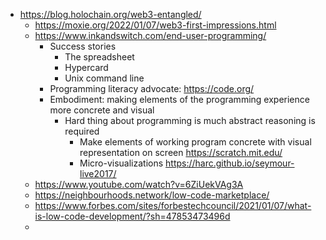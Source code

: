 - https://blog.holochain.org/web3-entangled/
	- https://moxie.org/2022/01/07/web3-first-impressions.html
	- https://www.inkandswitch.com/end-user-programming/
		- Success stories
			- The spreadsheet
			- Hypercard
			- Unix command line
		- Programming literacy advocate: https://code.org/
		- Embodiment: making elements of the programming experience more concrete and visual
			- Hard thing about programming is much abstract reasoning is required
				- Make elements of working program concrete with visual representation on screen https://scratch.mit.edu/
				- Micro-visualizations https://harc.github.io/seymour-live2017/
	- https://www.youtube.com/watch?v=6ZiUekVAg3A
	- https://neighbourhoods.network/low-code-marketplace/
	- https://www.forbes.com/sites/forbestechcouncil/2021/01/07/what-is-low-code-development/?sh=47853473496d
	-
